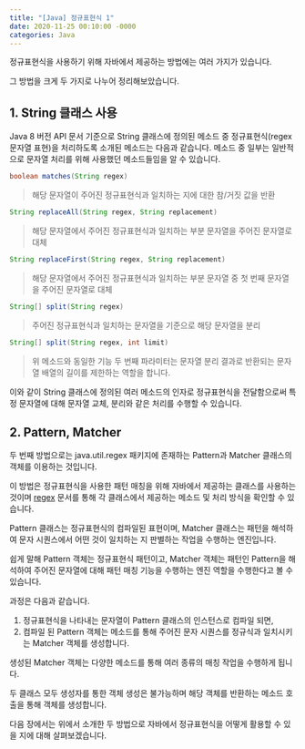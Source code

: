 ```yaml
---
title: "[Java] 정규표현식 1"
date: 2020-11-25 00:10:00 -0000
categories: Java
---
```


정규표현식을 사용하기 위해 자바에서 제공하는 방법에는 여러 가지가 있습니다.

그 방법을 크게 두 가지로 나누어 정리해보았습니다.


## 1. String 클래스 사용

Java 8 버전 API 문서 기준으로 String 클래스에 정의된 메소드 중 정규표현식(regex 문자열 표현)을 처리하도록 소개된 메소드는 다음과 같습니다.
메소드 중 일부는 일반적으로 문자열 처리를 위해 사용했던 메소드들임을 알 수 있습니다.

```java
boolean matches(String regex)
```
> 해당 문자열이 주어진 정규표현식과 일치하는 지에 대한 참/거짓 값을 반환

```java
String replaceAll(String regex, String replacement)
```
> 해당 문자열에서 주어진 정규표현식과 일치하는 부분 문자열을 주어진 문자열로 대체

```java
String replaceFirst(String regex, String replacement)
```
> 해당 문자열에서 주어진 정규표현식과 일치하는 부분 문자열 중 첫 번째 문자열을 주어진 문자열로 대체

```java
String[] split(String regex)
```
> 주어진 정규표현식과 일치하는 문자열을 기준으로 해당 문자열을 분리

```java
String[] split(String regex, int limit)
```
> 위 메소드와 동일한 기능
> 두 번째 파라미터는 문자열 분리 결과로 반환되는 문자열 배열의 길이를 제한하는 역할을 합니다.

이와 같이 String 클래스에 정의된 여러 메소드의 인자로 정규표현식을 전달함으로써 특정 문자열에 대해 문자열 교체, 분리와 같은 처리를 수행할 수 있습니다.



## 2. Pattern, Matcher


두 번째 방법으로는 java.util.regex 패키지에 존재하는 Pattern과 Matcher 클래스의 객체를 이용하는 것입니다.

이 방법은 정규표현식을 사용한 패턴 매칭을 위해 자바에서 제공하는 클래스를 사용하는 것이며 [regex](https://docs.oracle.com/javase/tutorial/essential/regex/index.html) 문서를 통해 각 클래스에서 제공하는 메소드 및 처리 방식을 확인할 수 있습니다.

Pattern 클래스는 정규표현식의 컴파일된 표현이며, Matcher 클래스는 패턴을 해석하여 문자 시퀀스에서 어떤 것이 일치하는 지 판별하는 작업을 수행하는 엔진입니다.

쉽게 말해 Pattern 객체는 정규표현식 패턴이고, Matcher 객체는 패턴인 Pattern을 해석하여 주어진 문자열에 대해 패턴 매칭 기능을 수행하는 엔진 역할을 수행한다고 볼 수 있습니다.

과정은 다음과 같습니다. 
1. 정규표현식을 나타내는 문자열이 Pattern 클래스의 인스턴스로 컴파일 되면,
2. 컴파일 된 Pattern 객체는 메소드를 통해 주어진 문자 시퀀스를 정규식과 일치시키는 Matcher 객체를 생성합니다.

생성된 Matcher 객체는 다양한 메소드를 통해 여러 종류의 매칭 작업을 수행하게 됩니다.

두 클래스 모두 생성자를 통한 객체 생성은 불가능하며 해당 객체를 반환하는 메소드 호출을 통해 객체를 생성합니다.

다음 장에서는 위에서 소개한 두 방법으로 자바에서 정규표현식을 어떻게 활용할 수 있을 지에 대해 살펴보겠습니다.
